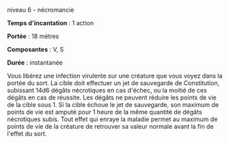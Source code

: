 niveau 6 - nécromancie

**Temps d'incantation** : 1 action

**Portée** : 18 mètres

**Composantes** : V, S

**Durée** : instantanée

Vous libérez une infection virulente sur une créature que vous voyez dans la portée du sort. La cible doit effectuer un jet de sauvegarde de Constitution, subissant 14d6 dégâts nécrotiques en cas d'échec, ou la moitié de ces dégâts en cas de réussite. Les dégâts ne peuvent réduire les points de vie de la cible sous 1. Si la cible échoue le jet de sauvegarde, son maximum de points de vie est amputé pour 1 heure de la même quantité de dégâts nécrotiques subis. Tout effet qui enraye la maladie permet au maximum de points de vie de la créature de retrouver sa valeur normale avant la fin de l'effet du sort.
